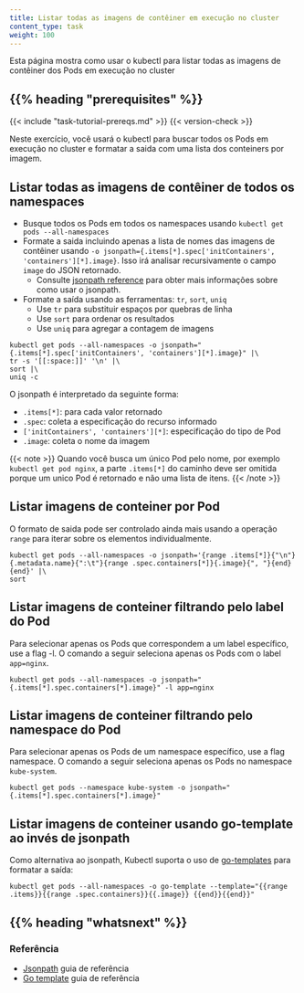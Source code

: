 ```yaml
---
title: Listar todas as imagens de contêiner em execução no cluster
content_type: task
weight: 100
---
```


<!-- overview -->

Esta página mostra como usar o kubectl para listar todas as imagens de 
contêiner dos Pods em execução no cluster

## {{% heading "prerequisites" %}}

{{< include "task-tutorial-prereqs.md" >}} {{< version-check >}}

<!-- steps -->

Neste exercício, você usará o kubectl para buscar todos os Pods 
em execução no cluster e formatar a saida com uma lista dos conteiners 
por imagem.

## Listar todas as imagens de contêiner de todos os namespaces

- Busque todos os Pods em todos os namespaces usando `kubectl get pods --all-namespaces`
- Formate a saida incluindo apenas a lista de nomes das imagens de contêiner
  usando `-o jsonpath={.items[*].spec['initContainers', 'containers'][*].image}`.
  Isso irá analisar recursivamente o campo `image` do JSON retornado.
  - Consulte [jsonpath reference](/docs/reference/kubectl/jsonpath/)
    para obter mais informações sobre como usar o jsonpath.
- Formate a saída usando as ferramentas: `tr`, `sort`, `uniq`
  - Use `tr` para substituir espaços por quebras de linha
  - Use `sort` para ordenar os resultados
  - Use `uniq` para agregar a contagem de imagens

```shell
kubectl get pods --all-namespaces -o jsonpath="{.items[*].spec['initContainers', 'containers'][*].image}" |\
tr -s '[[:space:]]' '\n' |\
sort |\
uniq -c
```
O jsonpath é interpretado da seguinte forma:

- `.items[*]`:  para cada valor retornado
- `.spec`: coleta a especificação do recurso informado
- `['initContainers', 'containers'][*]`: especificação do tipo de Pod
- `.image`: coleta o nome da imagem

{{< note >}}
Quando você busca um único Pod pelo nome, por exemplo `kubectl get pod nginx`,
a parte `.items[*]` do caminho deve ser omitida porque um unico Pod é retornado
e não uma lista de itens.
{{< /note >}}

## Listar imagens de conteiner por Pod

O formato de saida pode ser controlado ainda mais usando a operação `range` para
iterar sobre os elementos individualmente.

```shell
kubectl get pods --all-namespaces -o jsonpath='{range .items[*]}{"\n"}{.metadata.name}{":\t"}{range .spec.containers[*]}{.image}{", "}{end}{end}' |\
sort
```

## Listar imagens de conteiner filtrando pelo label do Pod

Para selecionar apenas os Pods que correspondem a um label específico, use a flag -l.
O comando a seguir seleciona apenas os Pods com o label `app=nginx`.

```shell
kubectl get pods --all-namespaces -o jsonpath="{.items[*].spec.containers[*].image}" -l app=nginx
```

## Listar imagens de conteiner filtrando pelo namespace do Pod

Para selecionar apenas os Pods de um namespace específico, use a flag namespace.
O comando a seguir seleciona apenas os Pods no namespace `kube-system`.

```shell
kubectl get pods --namespace kube-system -o jsonpath="{.items[*].spec.containers[*].image}"
```

## Listar imagens de conteiner usando go-template ao invés de jsonpath

Como alternativa ao jsonpath, Kubectl suporta o uso de [go-templates](https://pkg.go.dev/text/template)
para formatar a saída:

```shell
kubectl get pods --all-namespaces -o go-template --template="{{range .items}}{{range .spec.containers}}{{.image}} {{end}}{{end}}"
```

## {{% heading "whatsnext" %}}

### Referência

* [Jsonpath](/docs/reference/kubectl/jsonpath/) guia de referência
* [Go template](https://pkg.go.dev/text/template) guia de referência
